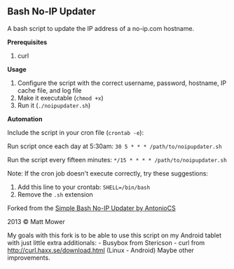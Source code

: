 Bash No-IP Updater
------------------

A bash script to update the IP address of a no-ip.com hostname.

__Prerequisites__

1.  curl

__Usage__

1.  Configure the script with the correct username, password, hostname, IP cache file, and log file
2.  Make it executable (`chmod +x`)
3.  Run it (`./noipupdater.sh`)

__Automation__

Include the script in your cron file (`crontab -e`):

Run script once each day at 5:30am:
`30 5 * * * /path/to/noipupdater.sh`

Run the script every fifteen minutes:
`*/15 * * * * /path/to/noipupdater.sh`

Note: If the cron job doesn't execute correctly, try these suggestions:

1.  Add this line to your crontab: `SHELL=/bin/bash`
2.  Remove the `.sh` extension

Forked from the [Simple Bash No-IP Updater by AntonioCS](https://github.com/AntonioCS/no-ip.com-bash-updater)

2013 © Matt Mower

My goals with this fork is to be able to use this script on my Android tablet
with just little extra additionals:
    - Busybox from Stericson
    - curl from http://curl.haxx.se/download.html (Linux - Android)
Maybe other improvements.
